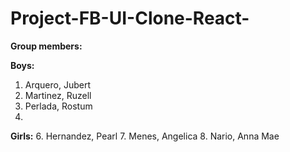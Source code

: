# Project-FB-UI-Clone-React-
**Group members:**

**Boys:**
1. Arquero, Jubert
2. Martinez, Ruzell
3. Perlada, Rostum
4. 
**Girls:**
6. Hernandez, Pearl
7. Menes, Angelica
8. Nario, Anna Mae
